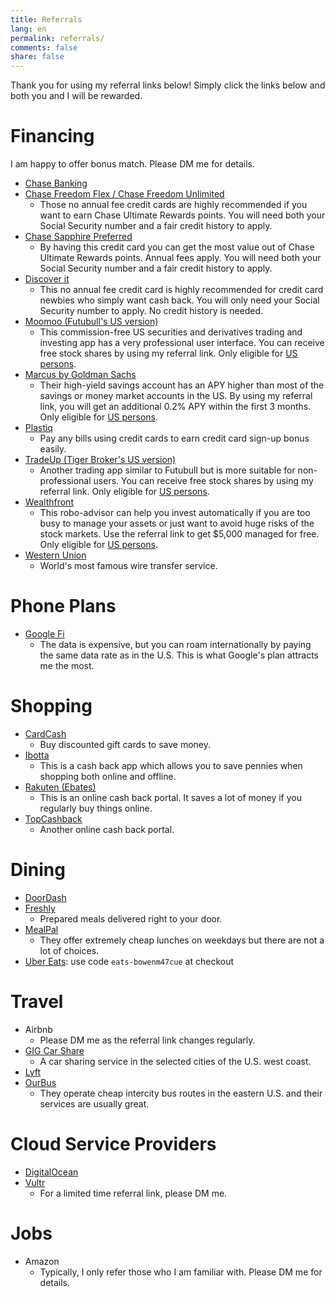 ```yaml
---
title: Referrals
lang: en
permalink: referrals/
comments: false
share: false
---
```

Thank you for using my referral links below! Simply click the links below and both you and I will be rewarded.

# Financing

I am happy to offer bonus match. Please DM me for details.

- [Chase Banking](https://accounts.chase.com/raf/share/2329285207)
- [Chase Freedom Flex / Chase Freedom Unlimited](https://www.referyourchasecard.com/m/18/6L5/GBH6/1564398628)
  - Those no annual fee credit cards are highly recommended if you want to earn Chase Ultimate Rewards points. You will need both your Social Security number and a fair credit history to apply.
- [Chase Sapphire Preferred](https://www.referyourchasecard.com/m/6/6L5/GCLH/1572151034)
  - By having this credit card you can get the most value out of Chase Ultimate Rewards points. Annual fees apply. You will need both your Social Security number and a fair credit history to apply.
- [Discover it](https://refer.discover.com/s/maobowen3)
  - This no annual fee credit card is highly recommended for credit card newbies who simply want cash back. You will only need your Social Security number to apply. No credit history is needed.
- [Moomoo (Futubull's US version)](https://j.moomoo.com/004Mtj)
  - This commission-free US securities and derivatives trading and investing app has a very professional user interface. You can receive free stock shares by using my referral link. Only eligible for [US persons](https://www.irs.gov/individuals/international-taxpayers/classification-of-taxpayers-for-us-tax-purposes).
- [Marcus by Goldman Sachs](https://www.marcus.com/share/BOW-YIE-UPK3)
  - Their high-yield savings account has an APY higher than most of the savings or money market accounts in the US. By using my referral link, you will get an additional 0.2% APY within the first 3 months. Only eligible for [US persons](https://www.irs.gov/individuals/international-taxpayers/classification-of-taxpayers-for-us-tax-purposes).
- [Plastiq](https://www.plastiq.com/invite/1495688)
  - Pay any bills using credit cards to earn credit card sign-up bonus easily.
- [TradeUp (Tiger Broker's US version)](https://tradeup.marsco.com/accounts/signup?invite=512SVV)
  - Another trading app similar to Futubull but is more suitable for non-professional users. You can receive free stock shares by using my referral link. Only eligible for [US persons](https://www.irs.gov/individuals/international-taxpayers/classification-of-taxpayers-for-us-tax-purposes).
- [Wealthfront](https://www.wealthfront.com/c/affiliates/invited/AFFA-5F1T-E9X7-VLQ0)
  - This robo-advisor can help you invest automatically if you are too busy to manage your assets or just want to avoid huge risks of the stock markets. Use the referral link to get $5,000 managed for free. Only eligible for [US persons](https://www.irs.gov/individuals/international-taxpayers/classification-of-taxpayers-for-us-tax-purposes).
- [Western Union](https://ssqt.co/mQjKJlR)
  - World's most famous wire transfer service.

# Phone Plans

- [Google Fi](https://g.co/fi/r/JXH8F2)
  - The data is expensive, but you can roam internationally by paying the same data rate as in the U.S. This is what Google's plan attracts me the most.

# Shopping

- [CardCash](https://refer.cardcash.com/Bowen)
  - Buy discounted gift cards to save money.
- [Ibotta](https://ibotta.onelink.me/iUfE/1005cd3f)
  - This is a cash back app which allows you to save pennies when shopping both online and offline.
- [Rakuten (Ebates)](https://www.rakuten.com/r/MAOBOW?eeid=28187)
  - This is an online cash back portal. It saves a lot of money if you regularly buy things online.
- [TopCashback](https://www.topcashback.com/ref/maobowen)
  - Another online cash back portal.

# Dining

- [DoorDash](https://drd.sh/ebcUakBVbUJzVKKG/)
- [Freshly](https://refer.freshly.com/s/Bowen52)
  - Prepared meals delivered right to your door.
- [MealPal](https://www.mealpal.com/bowenmao)
  - They offer extremely cheap lunches on weekdays but there are not a lot of choices.
- [Uber Eats](https://ubereats.app.link/LPJazu4EIeb): use code <code>eats-bowenm47cue</code> at checkout

# Travel

- Airbnb
  - Please DM me as the referral link changes regularly.
- [GIG Car Share](https://gigcarshare.app.link/WzrQuCs2L8)
  - A car sharing service in the selected cities of the U.S. west coast.
- [Lyft](https://www.lyft.com/i/BOWEN03679)
- [OurBus](https://www.ourbus.com/signup/OBGRBMUL?deeplink=ourbus://referfriend/OBGRBMUL)
  - They operate cheap intercity bus routes in the eastern U.S. and their services are usually great.

# Cloud Service Providers

- [DigitalOcean](https://m.do.co/c/881f697ed35a)
- [Vultr](https://www.vultr.com/?ref=7436070)
  - For a limited time referral link, please DM me.

# Jobs

- Amazon
  - Typically, I only refer those who I am familiar with. Please DM me for details.
